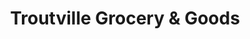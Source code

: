 ---
title: "Troutville Grocery & Goods"
url: /troutville/troutville-grocery-and-goods/
shop: convenience
---